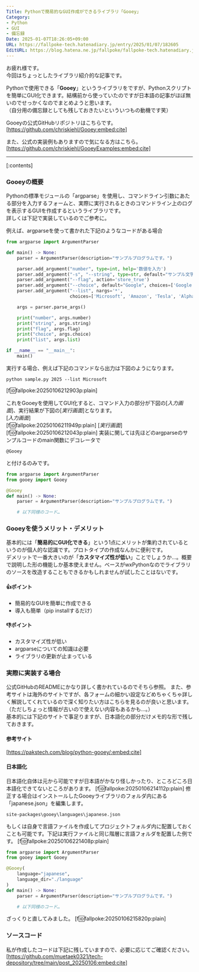 ```yaml
---
Title: Pythonで簡易的なGUI作成ができるライブラリ「Gooey」
Category:
- Python
- GUI
- 備忘録
Date: 2025-01-07T18:26:05+09:00
URL: https://fallpoke-tech.hatenadiary.jp/entry/2025/01/07/182605
EditURL: https://blog.hatena.ne.jp/fallpoke/fallpoke-tech.hatenadiary.jp/atom/entry/6802418398317171626
---
```


お疲れ様です。  
今回はちょっとしたライブラリ紹介的な記事です。  

Pythonで使用できる「**Gooey**」というライブラリをですが、Pythonスクリプトを簡単にGUI化できます。結構前から使っていたのですが日本語の記事がほぼ無いのでせっかくなのでまとめようと思います。  
（自分用の備忘録としても残しておきたいといういつもの動機です笑）

Gooeyの公式GitHubリポジトリはこちらです。  
[https://github.com/chriskiehl/Gooey:embed:cite]

また、公式の実装例もありますので気になる方はこちら。  
[https://github.com/chriskiehl/GooeyExamples:embed:cite]

<hr>

[:contents]

### Gooeyの概要
Pythonの標準モジュールの「argparse」を使用し、コマンドライン引数にあたる部分を入力するフォームと、実際に実行されるときのコマンドライン上のログを表示するGUIを作成するというライブラリです。  
詳しくは下記で実装しているのでご参考に。    

例えば、argparseを使って書かれた下記のようなコードがある場合
```python
from argparse import ArgumentParser

def main() -> None:
    parser = ArgumentParser(description="サンプルプログラムです。")

    parser.add_argument("number", type=int, help='数値を入力')
    parser.add_argument("-s", "--string", type=str, default="サンプル文字列", help='文字列を入力')
    parser.add_argument("--flag", action='store_true')    
    parser.add_argument("--choice", default="Google", choices=['Google', 'Apple', 'Facebook', 'Amazon'])
    parser.add_argument("--list", nargs='*', 
                        choices=['Microsoft', 'Amazon', 'Tesla', 'Alphabet', 'NVIDIA', 'Apple'])

    args = parser.parse_args()  

    print("number", args.number)
    print("string", args.string)
    print("flag", args.flag)
    print("choice", args.choice)
    print("list", args.list)

if __name__ == "__main__":
    main()
```
実行する場合、例えば下記のコマンドなら出力は下図のようになります。
```
python sample.py 2025 --list Microsoft
```
[f:id:fallpoke:20250106212903p:plain]

これをGooeyを使用してGUI化すると、コマンド入力の部分が下図の[*入力画面*]、実行結果が下図の[*実行画面*]となります。  
[*入力画面*]  
[f:id:fallpoke:20250106211949p:plain]
[*実行画面*]  
[f:id:fallpoke:20250106212043p:plain]
実装に関しては先ほどのargparseのサンプルコードのmain関数にデコレータで
```
@Gooey
```
と付けるのみです。  
```python
from argparse import ArgumentParser
from gooey import Gooey

@Gooey 
def main() -> None:
    parser = ArgumentParser(description="サンプルプログラムです。")

    # 以下同様のコード…
```

### Gooeyを使うメリット・デメリット
基本的には「**簡易的にGUI化できる**」という1点にメリットが集約されているというのが個人的な認識です。プロトタイプの作成なんかに便利です。  
デメリットで一番大きいのが「**カスタマイズ性が低い**」ことでしょうか…。概要で説明した形の機能しか基本使えません。ベースがwxPythonなのでライブラリのソースを改造することもできるかもしれませんが試したことはないです。

#### 👍ポイント
- 簡易的なGUIを簡単に作成できる
- 導入も簡単（pip installするだけ）

#### 👎ポイント
- カスタマイズ性が低い
- argparseについての知識は必要
- ライブラリの更新が止まっている

### 実際に実装する場合  
公式GitHubのREADMEにかなり詳しく書かれているのでそちら参照。
また、参考サイトは海外のサイトですが、各フォームの細かい設定などめちゃくちゃ詳しく解説してくれているので深く知りたい方はこちらを見るのが良いと思います。（ただしちょっと情報が古いので使えない内容もあるかも…。）  
基本的には下記のサイトで事足りますが、日本語化の部分だけメモ的な形で残しておきます。

#### 参考サイト
[https://pakstech.com/blog/python-gooey/:embed:cite]

#### 日本語化
日本語化自体は元から可能ですが日本語がかなり怪しかったり、ところどころ日本語化できてないところがあります。
[f:id:fallpoke:20250106214112p:plain]
修正する場合はインストールしたGooeyライブラリのフォルダ内にある「japanese.json」を編集します。
```
site-packages\gooey\languages\japanese.json
```
もしくは自身で言語ファイルを作成してプロジェクトフォルダ内に配置しておくことも可能です。下記は実行ファイルと同じ階層に言語フォルダを配置した例です。
[f:id:fallpoke:20250106221408p:plain]
```python
from argparse import ArgumentParser
from gooey import Gooey

@Gooey(
    language="japanese",
    language_dir="./language"
)
def main() -> None:
    parser = ArgumentParser(description="サンプルプログラムです。")

    # 以下同様のコード…

```
ざっくりと直してみました。
[f:id:fallpoke:20250106215820p:plain]

### ソースコード
私が作成したコードは下記に残していますので、必要に応じてご確認ください。  
[https://github.com/muetaek0321/tech-depository/tree/main/post_20250106:embed:cite]
